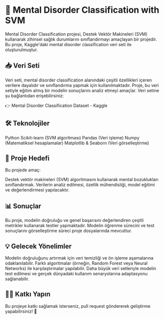 # 🧠 Mental Disorder Classification with SVM
Mental Disorder Classification projesi, Destek Vektör Makineleri (SVM) kullanarak zihinsel sağlık durumlarını sınıflandırmayı amaçlayan bir projedir. Bu proje, Kaggle'daki mental disorder classification veri seti ile oluşturulmuştur.

## 📥 Veri Seti
Veri seti, mental disorder classification alanındaki çeşitli özellikleri içeren verilere dayalıdır ve sınıflandırma yapmak için kullanılmaktadır. Proje, bu veri setiyle eğitim almış bir modelin sonuçlarını analiz etmeyi amaçlar. Veri setine şu bağlantıdan erişebilirsiniz:

👉 Mental Disorder Classification Dataset - Kaggle

## 🛠️ Teknolojiler
Python
Scikit-learn (SVM algoritması)
Pandas (Veri işleme)
Numpy (Matematiksel hesaplamalar)
Matplotlib & Seaborn (Veri görselleştirme)
## 🚀 Proje Hedefi
Bu projede amaç:

Destek vektör makineleri (SVM) algoritmasını kullanarak mental bozuklukları sınıflandırmak.
Verilerin analiz edilmesi, özellik mühendisliği, model eğitimi ve değerlendirmesi yapılacaktır.

## 📊 Sonuçlar
Bu proje, modelin doğruluğu ve genel başarısını değerlendiren çeşitli metrikler kullanarak testler yapmaktadır. Modelin öğrenme sürecini ve test sonuçlarını görselleştirme süreci proje dosyalarında mevcuttur.

## 💡 Gelecek Yönelimler
Modelin doğruluğunu artırmak için veri temizliği ve ön işleme aşamalarına odaklanılabilir.
Farklı algoritmalar (örneğin, Random Forest veya Neural Networks) ile karşılaştırmalar yapılabilir.
Daha büyük veri setleriyle modelin test edilmesi ve gerçek dünyadaki kullanım senaryolarına adaptasyonu sağlanabilir.

## 🧑‍💻 Katkı Yapın
Bu projeye katkı sağlamak isterseniz, pull request göndererek geliştirme yapabilirsiniz! 🌱
